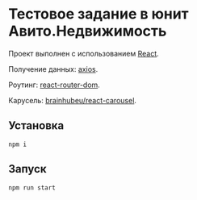 # Тестовое задание в юнит Авито.Недвижимость

Проект выполнен с использованием [React](https://reactjs.org/). 

Получение данных: [axios](https://github.com/axios/axios).

Роутинг: [react-router-dom](https://github.com/ReactTraining/react-router).

Карусель: [brainhubeu/react-carousel](https://github.com/brainhubeu/react-carousel).

## Установка

`npm i`

## Запуск

`npm run start`